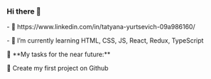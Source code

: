 ### Hi there 👋

<!--
**TanYur/TanYur** is a ✨ _special_ ✨ repository because its `README.md` (this file) appears on your GitHub profile.
Here are some ideas to get you started:
-->
<p>- 🌱 https://www.linkedin.com/in/tatyana-yurtsevich-09a986160/</p>
<p>- 🌱 I’m currently learning HTML, CSS, JS, React, Redux, TypeScript</p>
<p>  🚧 **My tasks for the near future:**</p>
<!-- TODO-IST:START -->
<p>  🌱 Create my first project on Github</p>   
<!-- TODO-IST:END -->
